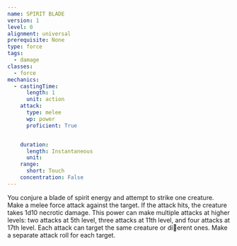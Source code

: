```yaml
---
name: SPIRIT BLADE
version: 1
level: 0
alignment: universal
prerequisite: None
type: force
tags:
  - damage
classes:
  - force
mechanics:
  - castingTime:
      length: 1
      unit: action
    attack:
      type: melee
      wp: power
      proficient: True


    duration:
      length: Instantaneous
      unit: 
    range:
      short: Touch
    concentration: False
---
```

You conjure a blade of spirit energy and attempt to
strike one creature. Make a melee force attack against
the target. If the attack hits, the creature takes 1d10
necrotic damage.
This power can make multiple attacks at higher
levels: two attacks at 5th level, three attacks at 11th
level, and four attacks at 17th level. Each attack can
target the same creature or di􀃠erent ones. Make a
separate attack roll for each target.

    